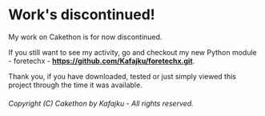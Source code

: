 # Work's discontinued!
My work on Cakethon is for now discontinued.

If you still want to see my activity, go and checkout my new Python module - foretechx - **https://github.com/Kafajku/foretechx.git**.

Thank you, if you have downloaded, tested or just simply viewed this project through the time it was available.

###### Copyright (C) Cakethon by Kafajku - All rights reserved.
